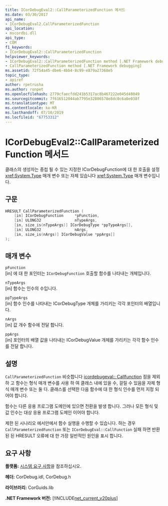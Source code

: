 ```yaml
---
title: ICorDebugEval2::CallParameterizedFunction 메서드
ms.date: 03/30/2017
api_name:
- ICorDebugEval2.CallParameterizedFunction
api_location:
- mscordbi.dll
api_type:
- COM
f1_keywords:
- ICorDebugEval2::CallParameterizedFunction
helpviewer_keywords:
- ICorDebugEval2::CallParameterizedFunction method [.NET Framework debugging]
- CallParameterizedFunction method [.NET Framework debugging]
ms.assetid: 72f54a45-dbe6-4bb4-8c99-e879a27368e5
topic_type:
- apiref
author: rpetrusha
ms.author: ronpet
ms.openlocfilehash: 2779cfaecfdd241b5317ac8b467222e045d48049
ms.sourcegitcommit: 7f616512044ab7795e32806578e8dc0c6a0e038f
ms.translationtype: MT
ms.contentlocale: ko-KR
ms.lasthandoff: 07/10/2019
ms.locfileid: "67753312"
---
```

# <a name="icordebugeval2callparameterizedfunction-method"></a>ICorDebugEval2::CallParameterizedFunction 메서드
클래스의 생성자는 중첩 될 수 있는 지정한 ICorDebugFunction에 대 한 호출을 설정 <xref:System.Type> 매개 변수 또는 자체 있습니다 <xref:System.Type> 매개 변수입니다.  
  
## <a name="syntax"></a>구문  
  
```cpp  
HRESULT CallParameterizedFunction (  
    [in] ICorDebugFunction     *pFunction,  
    [in] ULONG32               nTypeArgs,  
    [in, size_is(nTypeArgs)] ICorDebugType *ppTypeArgs[],  
    [in] ULONG32               nArgs,  
    [in, size_is(nArgs)] ICorDebugValue *ppArgs[]  
);  
```  
  
## <a name="parameters"></a>매개 변수  
 `pFunction`  
 [in] 에 대 한 포인터는 `ICorDebugFunction` 호출할 함수를 나타내는 개체입니다.  
  
 `nTypeArgs`  
 [in] 함수는 인수의 수입니다.  
  
 `ppTypeArgs`  
 [in] 함수 인수를 나타내는 ICorDebugType 개체를 가리키는 각각 포인터의 배열입니다.  
  
 `nArgs`  
 [in] 값 개수 함수에 전달 합니다.  
  
 `ppArgs`  
 [in] 포인터의 배열 값을 나타내는 ICorDebugValue 개체를 가리키는 각각 함수 인수를 전달 합니다.  
  
## <a name="remarks"></a>설명  
 `CallParameterizedFunction` 비슷합니다 [icordebugeval:: Callfunction](../../../../docs/framework/unmanaged-api/debugging/icordebugeval-callfunction-method.md) 점을 제외 하 고 함수는 형식 매개 변수를 사용 하 여 클래스 내에 있을 수, 걸릴 수 있음을 자체 형식 매개 변수 또는 둘 다. 클래스를 선택한 다음 함수에 대 한 형식 인수를 먼저 지정 되어야 합니다.  
  
 함수는 다른 응용 프로그램 도메인에 있으면 전환을 발생 합니다. 그러나 모든 형식 및 값 인수는 대상 응용 프로그램 도메인 이어야 합니다.  
  
 제한 된 시나리오 에서만에서 함수 실행을 수행할 수 있습니다. 하는 경우 `CallParameterizedFunction` 또는 `ICorDebugEval::CallFunction` 실패 하면 반환된 된 HRESULT 오류에 대 한 가장 일반적인 원인을 표시 합니다.  
  
## <a name="requirements"></a>요구 사항  
 **플랫폼:** [시스템 요구 사항](../../../../docs/framework/get-started/system-requirements.md)을 참조하십시오.  
  
 **헤더:** CorDebug.idl, CorDebug.h  
  
 **라이브러리:** CorGuids.lib  
  
 **.NET Framework 버전:** [!INCLUDE[net_current_v20plus](../../../../includes/net-current-v20plus-md.md)]
